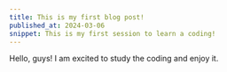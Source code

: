 ```yaml
---
title: This is my first blog post!
published_at: 2024-03-06
snippet: This is my first session to learn a coding!
---
```


Hello, guys! I am excited to study the coding and enjoy it.

<!-- ![a coffce draw in my spare time](/240306_first_post/cafe.jpg) -->

<!-- # This is h1

## This is h2

_underline_

**bold** -->
